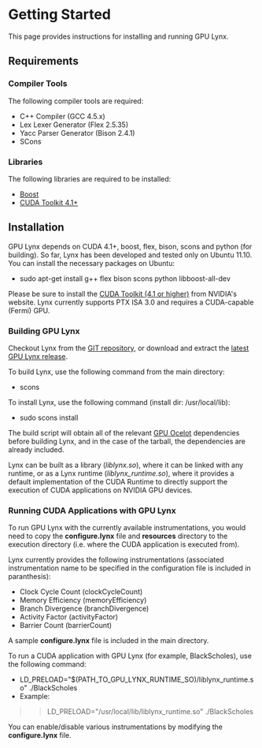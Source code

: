# Getting Started #

This page provides instructions for installing and running GPU Lynx.


## Requirements ##

### Compiler Tools ###

The following compiler tools are required:

  * C++ Compiler (GCC 4.5.x)
  * Lex Lexer Generator (Flex 2.5.35)
  * Yacc Parser Generator (Bison 2.4.1)
  * SCons

### Libraries ###

The following libraries are required to be installed:

  * [Boost](http://www.boost.org)
  * [CUDA Toolkit 4.1+](https://developer.nvidia.com/cuda-toolkit)

## Installation ##

GPU Lynx depends on CUDA 4.1+, boost, flex, bison, scons and python (for building). So far, Lynx has been developed and tested only on Ubuntu 11.10. You can install the necessary packages on Ubuntu:

  * sudo apt-get install g++ flex bison scons python libboost-all-dev

Please be sure to install the [CUDA Toolkit (4.1 or higher)](https://developer.nvidia.com/cuda-toolkit) from NVIDIA's website. Lynx currently supports PTX ISA 3.0 and requires a CUDA-capable (Fermi) GPU.

### Building GPU Lynx ###

Checkout Lynx from the [GIT repository](http://code.google.com/p/gpulynx/source/checkout), or download and extract the [latest GPU Lynx release](http://code.google.com/p/gpulynx/downloads/list).

To build Lynx, use the following command from the main directory:
  * scons

To install Lynx, use the following command (install dir: /usr/local/lib):
  * sudo scons install

The build script will obtain all of the relevant [GPU Ocelot](http://code.google.com/p/gpuocelot) dependencies before building Lynx, and in the case
of the tarball, the dependencies are already included.

Lynx can be built as a library (_liblynx.so_), where it can be linked with any runtime, or as a Lynx runtime (_liblynx\_runtime.so_), where it provides a default implementation of the CUDA Runtime to directly support the execution of CUDA applications on NVIDIA GPU devices.

### Running CUDA Applications with GPU Lynx ###

To run GPU Lynx with the currently available instrumentations, you would need to copy the **configure.lynx** file and **resources** directory to the execution directory (i.e. where the CUDA application is executed from).

Lynx currently provides the following instrumentations (associated instrumentation name to be specified in the configuration file is included in paranthesis):

  * Clock Cycle Count  (clockCycleCount)
  * Memory Efficiency  (memoryEfficiency)
  * Branch Divergence  (branchDivergence)
  * Activity Factor    (activityFactor)
  * Barrier Count      (barrierCount)

A sample **configure.lynx** file is included in the main directory.

To run a CUDA application with GPU Lynx (for example, BlackScholes), use the following command:

  * LD\_PRELOAD="$(PATH\_TO\_GPU\_LYNX\_RUNTIME\_SO)/liblynx\_runtime.so" ./BlackScholes
  * Example:
> > LD\_PRELOAD="/usr/local/lib/liblynx\_runtime.so" ./BlackScholes



You can enable/disable various instrumentations by modifying the **configure.lynx** file.